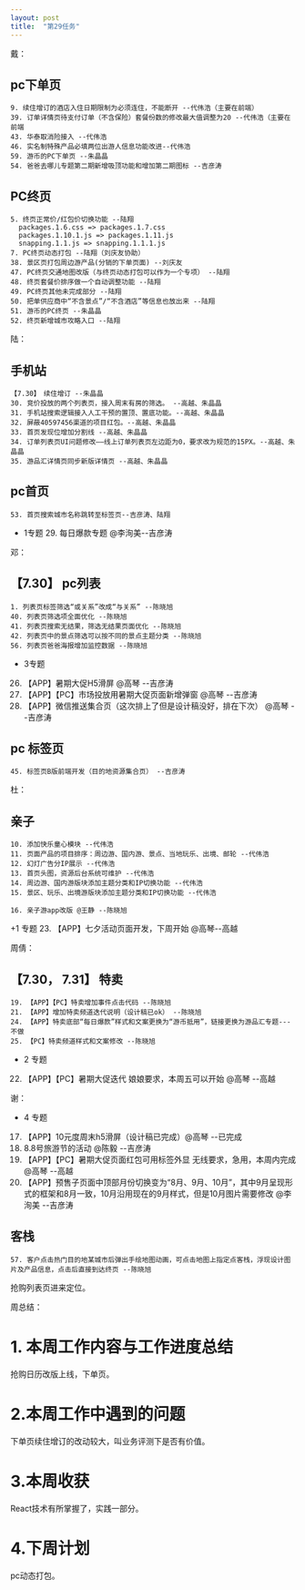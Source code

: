 ```yaml
---
layout: post
title:  "第29任务"
---
```


戴：

## pc下单页

    9. 续住增订的酒店入住日期限制为必须连住，不能断开 --代伟浩（主要在前端）
    39. 订单详情页待支付订单（不含保险）套餐份数的修改最大值调整为20 --代伟浩（主要在前端
    43. 华泰取消险接入 --代伟浩
    46. 实名制特殊产品必填两位出游人信息功能改进--代伟浩
    59. 游币的PC下单页 --朱晶晶
    54. 爸爸去哪儿专题第二期新增吸顶功能和增加第二期图标 --吉彦涛

## PC终页

    5. 终页正常价/红包价切换功能 --陆翔
      packages.1.6.css => packages.1.7.css
      packages.1.10.1.js => packages.1.11.js
      snapping.1.1.js => snapping.1.1.1.js
    7. PC终页动态打包 --陆翔（刘庆友协助）
    38. 景区页打包周边游产品(分销的下单页面) --刘庆友
    47. PC终页交通地图改版（与终页动态打包可以作为一个专项） --陆翔
    48. 终页套餐价排序做一个自动调整功能 --陆翔
    49. PC终页其他未完成部分 --陆翔
    50. 把单供应商中“不含景点”/“不含酒店”等信息也放出来 --陆翔
    51. 游币的PC终页 --朱晶晶
    52. 终页新增城市攻略入口 --陆翔

陆：

  ## 手机站
    【7.30】　续住增订 --朱晶晶
    30. 竞价投放的两个列表页，接入周末有房的筛选。 --高越、朱晶晶
    31. 手机站搜索逻辑接入人工干预的置顶、置底功能。--高越、朱晶晶
    32. 屏蔽40597456渠道的项目红包。--高越、朱晶晶
    33. 首页发现位增加分割线 --高越、朱晶晶
    34. 订单列表页UI问题修改——线上订单列表页左边距为0，要求改为规范的15PX。--高越、朱晶晶
    35. 游品汇详情页同步新版详情页 --高越、朱晶晶

  ## pc首页

    53. 首页搜索城市名称跳转至标签页--吉彦涛、陆翔

  + 1专题
    29. 每日爆款专题 @李洵美--吉彦涛


邓：

  ## 【7.30】 pc列表

    1. 列表页标签筛选“或关系”改成“与关系” --陈晓旭
    40. 列表页筛选项全面优化 --陈晓旭
    41. 列表页搜索无结果，筛选无结果页面优化 --陈晓旭
    42. 列表页中的景点筛选可以按不同的景点主题分类 --陈晓旭
    56. 列表页爸爸海报增加监控数据 --陈晓旭

  + 3专题
  26. 【APP】暑期大促H5滑屏 @高琴 --吉彦涛
  27. 【APP】【PC】市场投放用暑期大促页面新增弹窗 @高琴 --吉彦涛
  28. 【APP】微信推送集合页（这次排上了但是设计稿没好，排在下次） @高琴 --吉彦涛

  ## pc 标签页

    45. 标签页B版前端开发（目的地资源集合页） --吉彦涛

杜：

  ## 亲子

    10. 添加快乐童心模块 --代伟浩
    11. 页面产品的项目排序：周边游、国内游、景点、当地玩乐、出境、邮轮 --代伟浩
    12. 幻灯广告分IP展示 --代伟浩
    13. 首页头图，资源后台系统可维护 --代伟浩
    14. 周边游、国内游版块添加主题分类和IP切换功能 --代伟浩
    15. 景区、玩乐、出境游版块添加主题分类和IP切换功能 --代伟浩

    16. 亲子游app改版 @王静 --陈晓旭

  +1 专题
  23. 【APP】七夕活动页面开发，下周开始 @高琴--高越

周倩：

  ## 【7.30， 7.31】 特卖

    19. 【APP】【PC】特卖增加事件点击代码 --陈晓旭
    21. 【APP】增加特卖频道迭代说明（设计稿已ok） --陈晓旭
    24. 【APP】特卖底部“每日爆款”样式和文案更换为“游币抵用”，链接更换为游品汇专题---不做
    25. 【PC】特卖频道样式和文案修改 --陈晓旭

  + 2 专题
  22. 【APP】【PC】暑期大促迭代  娘娘要求，本周五可以开始 @高琴 --高越

谢：

  + 4 专题
  17. 【APP】10元度周末h5滑屏（设计稿已完成）@高琴 --已完成
  17. 8.8号旅游节的活动 @陈毅 --吉彦涛
  18. 【APP】【PC】暑期大促页面红包可用标签外显  无线要求，急用，本周内完成 @高琴 --高越
  19. 【APP】预售子页面中顶部月份切换变为“8月、9月、10月”，其中9月呈现形式的框架和8月一致，10月沿用现在的9月样式，但是10月图片需要修改 @李洵美 --吉彦涛

## 客栈

    57. 客户点击热门目的地某城市后弹出手绘地图动画，可点击地图上指定点客栈，浮现设计图片及产品信息，点击后直接到达终页 --陈晓旭


抢购列表页进来定位。

周总结：

# 1. 本周工作内容与工作进度总结

抢购日历改版上线，下单页。

# 2.本周工作中遇到的问题

下单页续住增订的改动较大，叫业务评测下是否有价值。

# 3.本周收获

React技术有所掌握了，实践一部分。

# 4.下周计划

pc动态打包。
